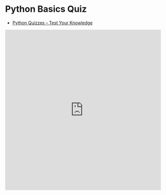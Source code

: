 # Python Basics Quiz

- [Python Quizzes – Test Your Knowledge](../quizzes/index.md)
  
<iframe src="https://docs.google.com/forms/d/e/1FAIpQLSd3gYp0_-Yb87VPVXy55f2578y8LRUehHA9EHhvcLp8CtTPxg/viewform?embedded=true" width="100%" height="520" frameborder="0" marginheight="0" marginwidth="0">Loading…</iframe>